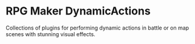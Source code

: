 # RPG Maker DynamicActions
Collections of plugins for performing dynamic actions in battle or on map scenes with stunning visual effects.